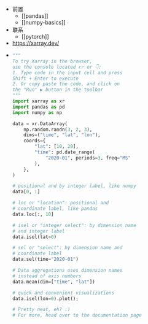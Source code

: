 - 前置
    - [[pandas]]
    - [[numpy-basics]]
- 联系
  - [[pytorch]]
- https://xarray.dev/
-   ```python
    """
    To try Xarray in the browser,
    use the console located 👉 or 👇:
    1. Type code in the input cell and press
    Shift + Enter to execute
    2. Or copy paste the code, and click on
    the "Run" ▶ button in the toolbar
    """
    import xarray as xr
    import pandas as pd
    import numpy as np

    data = xr.DataArray(
        np.random.randn(3, 2, 3),
        dims=("time", "lat", "lon"),
        coords={
            "lat": [10, 20],
            "time": pd.date_range(
                "2020-01", periods=3, freq="MS"
            ),
        },
    )

    # positional and by integer label, like numpy
    data[0, :]

    # loc or "location": positional and
    # coordinate label, like pandas
    data.loc[:, 10]

    # isel or "integer select": by dimension name
    # and integer label
    data.isel(lat=0)

    # sel or "select": by dimension name and
    # coordinate label
    data.sel(time="2020-01")

    # Data aggregations uses dimension names
    # instead of axis numbers
    data.mean(dim=["time", "lat"])

    # quick and convenient visualizations
    data.isel(lon=0).plot();

    # Pretty neat, eh? :)
    # For more, head over to the documentation page
    ```